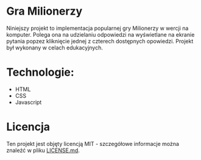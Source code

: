 # Gra Milionerzy
Niniejszy projekt to implementacja popularnej gry Milionerzy w wercji na komputer. Polega ona na udzielaniu odpowiedzi na wyświetlane na ekranie pytania popzez kliknięcie jednej z czterech dostępnych opowiedzi. Projekt był wykonany w celach edukacyjnych.

# Technologie:
* HTML
* CSS 
* Javascript

# Licencja
Ten projekt jest objęty licencją MIT - szczegółowe informacje można znaleźć w pliku [LICENSE.md](https://github.com/vera98d/milionerzy/blob/main/LICENSE).
